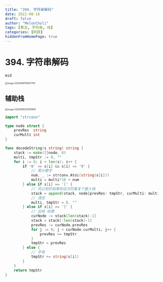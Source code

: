 ```yaml
---
title: "394. 字符串解码"
date: 2022-08-16
draft: false
author: "MelonCholi"
tags: [算法, 字符串, 栈]
categories: [刷题]
hiddenFromHomePage: true
---
```


# 394. 字符串解码

`mid`

<img src="https://markdown-1303167219.cos.ap-shanghai.myqcloud.com/image-20220816115637705.png" alt="image-20220816115637705" style="zoom:50%;" />

## 辅助栈

<img src="https://markdown-1303167219.cos.ap-shanghai.myqcloud.com/image-20220816120055905.png" alt="image-20220816120055905" style="zoom:50%;" />

```go
import "strconv"

type node struct {
	prevRes  string
	curMulti int
}

func decodeString(s string) string {
	stack := make([]node, 0)
	multi, tmpStr := 0, ""
	for i := 0; i < len(s); i++ {
		if '0' <= s[i] && s[i] <= '9' {
			// 累计数字
			num, _ := strconv.Atoi(string(s[i]))
			multi = multi*10 + num
		} else if s[i] == '[' {
			// 将之前的结果和这次的重复个数入栈
			stack = append(stack, node{prevRes: tmpStr, curMulti: multi})
			// 清空
			multi, tmpStr = 0, ""
		} else if s[i] == ']' {
			// 出栈 结算
			curNode := stack[len(stack)-1]
			stack = stack[:len(stack)-1]
			prevRes := curNode.prevRes
			for j := 0; j < curNode.curMulti; j++ {
				prevRes += tmpStr
			}
			tmpStr = prevRes
		} else {
			// 字母
			tmpStr += string(s[i])
		}
	}
	return tmpStr
}
```

